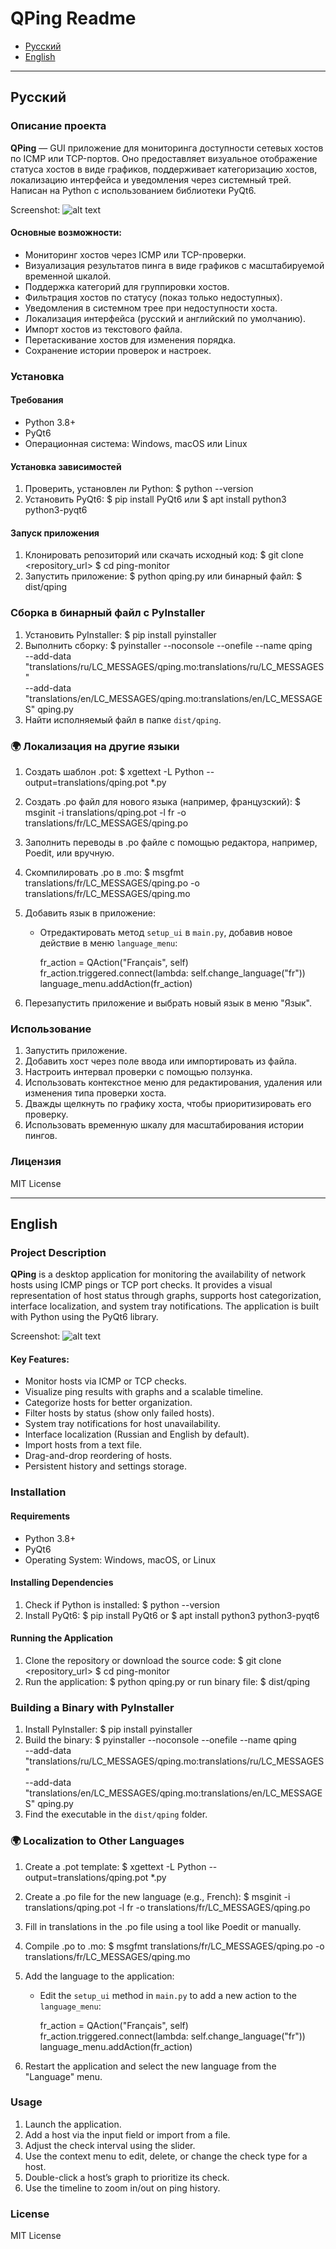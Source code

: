 # QPing Readme

- [Русский](#русский)
- [English](#english)

---

## Русский

### Описание проекта

**QPing** — GUI приложение для мониторинга доступности сетевых хостов по ICMP или TCP-портов. 
Оно предоставляет визуальное отображение статуса хостов в виде графиков, 
поддерживает категоризацию хостов, локализацию интерфейса и уведомления через системный трей. 
Написан на Python с использованием библиотеки PyQt6.

Screenshot:
![alt text](https://github.com/zersh01/QPing/raw/main/qping.png "QPing")

#### Основные возможности:
- Мониторинг хостов через ICMP или TCP-проверки.
- Визуализация результатов пинга в виде графиков с масштабируемой временной шкалой.
- Поддержка категорий для группировки хостов.
- Фильтрация хостов по статусу (показ только недоступных).
- Уведомления в системном трее при недоступности хоста.
- Локализация интерфейса (русский и английский по умолчанию).
- Импорт хостов из текстового файла.
- Перетаскивание хостов для изменения порядка.
- Сохранение истории проверок и настроек.

### Установка

#### Требования
- Python 3.8+
- PyQt6
- Операционная система: Windows, macOS или Linux

#### Установка зависимостей
1. Проверить, установлен ли Python:
   $ python --version
2. Установить PyQt6:
   $ pip install PyQt6
   или
   $ apt install python3 python3-pyqt6

#### Запуск приложения
1. Клонировать репозиторий или скачать исходный код:
   $ git clone <repository_url>
   $ cd ping-monitor
2. Запустить приложение:
   $ python qping.py
или бинарный файл:
   $ dist/qping


### Сборка в бинарный файл с PyInstaller

1. Установить PyInstaller:
   $ pip install pyinstaller
2. Выполнить сборку:
   $ pyinstaller --noconsole --onefile --name qping \
    --add-data "translations/ru/LC_MESSAGES/qping.mo:translations/ru/LC_MESSAGES" \
    --add-data "translations/en/LC_MESSAGES/qping.mo:translations/en/LC_MESSAGES" qping.py
3. Найти исполняемый файл в папке `dist/qping`.

### 🌍 Локализация на другие языки

1. Создать шаблон .pot:
   $ xgettext -L Python --output=translations/qping.pot *.py
2. Создать .po файл для нового языка (например, французский):
   $ msginit -i translations/qping.pot -l fr -o translations/fr/LC_MESSAGES/qping.po
3. Заполнить переводы в .po файле с помощью редактора, например, Poedit, или вручную.
4. Скомпилировать .po в .mo:
   $ msgfmt translations/fr/LC_MESSAGES/qping.po -o translations/fr/LC_MESSAGES/qping.mo
5. Добавить язык в приложение:
   - Отредактировать метод `setup_ui` в `main.py`, добавив новое действие в меню `language_menu`:
   
     fr_action = QAction("Français", self)
     fr_action.triggered.connect(lambda: self.change_language("fr"))
     language_menu.addAction(fr_action)
   
6. Перезапустить приложение и выбрать новый язык в меню "Язык".

### Использование
1. Запустить приложение.
2. Добавить хост через поле ввода или импортировать из файла.
3. Настроить интервал проверки с помощью ползунка.
4. Использовать контекстное меню для редактирования, удаления или изменения типа проверки хоста.
5. Дважды щелкнуть по графику хоста, чтобы приоритизировать его проверку.
6. Использовать временную шкалу для масштабирования истории пингов.

### Лицензия
MIT License

---

## English

### Project Description

**QPing** is a desktop application for monitoring the availability of network hosts using ICMP pings or TCP port checks. 
It provides a visual representation of host status through graphs, supports host categorization, 
interface localization, and system tray notifications. The application is built with Python using the PyQt6 library.

Screenshot:
![alt text](https://github.com/zersh01/QPing/raw/main/qping.png "QPing")

#### Key Features:
- Monitor hosts via ICMP or TCP checks.
- Visualize ping results with graphs and a scalable timeline.
- Categorize hosts for better organization.
- Filter hosts by status (show only failed hosts).
- System tray notifications for host unavailability.
- Interface localization (Russian and English by default).
- Import hosts from a text file.
- Drag-and-drop reordering of hosts.
- Persistent history and settings storage.

### Installation

#### Requirements
- Python 3.8+
- PyQt6
- Operating System: Windows, macOS, or Linux

#### Installing Dependencies
1. Check if Python is installed:
   $ python --version
2. Install PyQt6:
   $ pip install PyQt6
   or
   $ apt install python3 python3-pyqt6

#### Running the Application
1. Clone the repository or download the source code:
   $ git clone <repository_url>
   $ cd ping-monitor
2. Run the application:
   $ python qping.py
or run binary file:
   $ dist/qping

### Building a Binary with PyInstaller

1. Install PyInstaller:
   $ pip install pyinstaller
2. Build the binary:
   $ pyinstaller --noconsole --onefile --name qping \
    --add-data "translations/ru/LC_MESSAGES/qping.mo:translations/ru/LC_MESSAGES" \
    --add-data "translations/en/LC_MESSAGES/qping.mo:translations/en/LC_MESSAGES" qping.py
3. Find the executable in the `dist/qping` folder.


### 🌍 Localization to Other Languages

1. Create a .pot template:
   $ xgettext -L Python --output=translations/qping.pot *.py
2. Create a .po file for the new language (e.g., French):
   $ msginit -i translations/qping.pot -l fr -o translations/fr/LC_MESSAGES/qping.po
3. Fill in translations in the .po file using a tool like Poedit or manually.
4. Compile .po to .mo:
   $ msgfmt translations/fr/LC_MESSAGES/qping.po -o translations/fr/LC_MESSAGES/qping.mo
5. Add the language to the application:
   - Edit the `setup_ui` method in `main.py` to add a new action to the `language_menu`:
   
     fr_action = QAction("Français", self)
     fr_action.triggered.connect(lambda: self.change_language("fr"))
     language_menu.addAction(fr_action)
   
6. Restart the application and select the new language from the "Language" menu.

### Usage
1. Launch the application.
2. Add a host via the input field or import from a file.
3. Adjust the check interval using the slider.
4. Use the context menu to edit, delete, or change the check type for a host.
5. Double-click a host’s graph to prioritize its check.
6. Use the timeline to zoom in/out on ping history.

### License
MIT License
